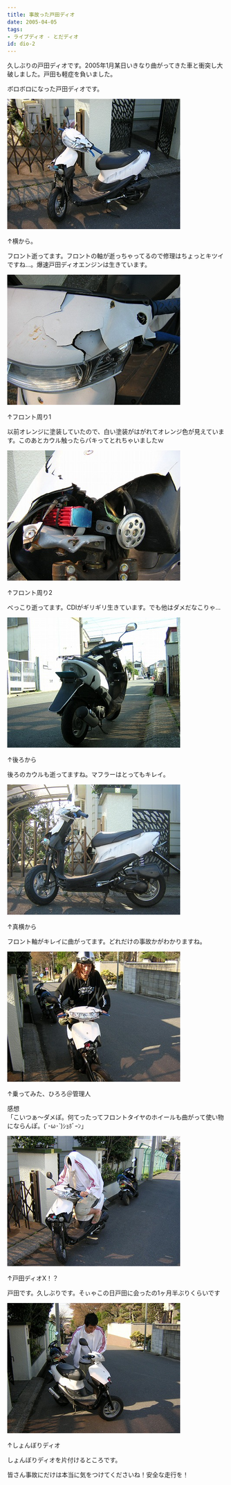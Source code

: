 ```yaml
---
title: 事故った戸田ディオ
date: 2005-04-05
tags:
- ライブディオ - とだディオ
id: dio-2
---
```



<p class="sentence">久しぶりの戸田ディオです。2005年1月某日いきなり曲がってきた車と衝突し大破しました。戸田も軽症を負いました。</p>
<p class="sentence spacing10">ボロボロになった戸田ディオです。</p>
<div class="center spacing"><img class="img-fluid" src="/photo/diary/2005.04.05_zx1.jpg" alt=""></div>
<p class="sentence">↑横から。</p>
<p class="sentence spacing10">フロント逝ってます。フロントの軸が逝っちゃってるので修理はちょっとキツイですね...。爆速戸田ディオエンジンは生きています。</p>
<div class="center spacing"><img class="img-fluid" src="/photo/diary/2005.04.05_zx2.jpg" alt=""></div>
<p class="sentence">↑フロント周り1</p>
<p class="sentence spacing10">以前オレンジに塗装していたので、白い塗装がはがれてオレンジ色が見えています。このあとカウル触ったらパキってとれちゃいましたｗ</p>
<div class="center spacing"><img class="img-fluid" src="/photo/diary/2005.04.05_zx3.jpg" alt=""></div>
<p class="sentence">↑フロント周り2</p>
<p class="sentence spacing10">べっこり逝ってます。CDIがギリギリ生きています。でも他はダメだなこりゃ...</p>
<div class="center spacing"><img class="img-fluid" src="/photo/diary/2005.04.05_zx4.jpg" alt=""></div>
<p class="sentence">↑後ろから</p>
<p class="sentence spacing10">後ろのカウルも逝ってますね。マフラーはとってもキレイ。</p>
<div class="center spacing"><img class="img-fluid" src="/photo/diary/2005.04.05_zx5.jpg" alt=""></div>
<p class="sentence">↑真横から</p>
<p class="sentence spacing10">フロント軸がキレイに曲がってます。どれだけの事故かがわかりますね。</p>
<div class="center spacing"><img class="img-fluid" src="/photo/diary/2005.04.05_zx6.jpg" alt=""></div>
<p class="sentence">↑乗ってみた、ひろろ＠管理人</p>
<p class="sentence spacing10">感想<br>「こいつぁ～ダメぽ。何てったってフロントタイヤのホイールも曲がって使い物にならんぽ。(´･ω･`)ｼｮﾎﾞｰﾝ」</p>
<div class="center spacing"><img class="img-fluid" src="/photo/diary/2005.04.05_zx7.jpg" alt=""></div>
<p class="sentence">↑戸田ディオX！？</p>
<p class="sentence spacing10">戸田です。久しぶりです。そぃゃこの日戸田に会ったの1ヶ月半ぶりくらいです</p>
<div class="center spacing"><img class="img-fluid" src="/photo/diary/2005.04.05_zx8.jpg" alt=""></div>
<p class="sentence">↑しょんぼりディオ</p>
<p class="sentence">しょんぼりディオを片付けるところです。</p>
<p class="sentence">皆さん事故にだけは本当に気をつけてくださいね！安全な走行を！</p>
